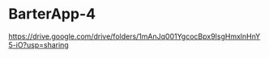 # BarterApp-4

https://drive.google.com/drive/folders/1mAnJq001YgcocBpx9IsgHmxlnHnY5-iO?usp=sharing
